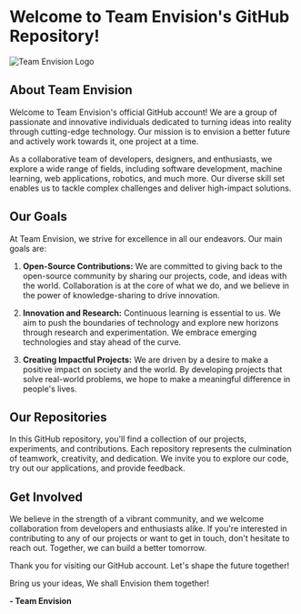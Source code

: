 # Welcome to Team Envision's GitHub Repository!

![Team Envision Logo](https://envision.aaruush.org/favicon.svg)

## About Team Envision

Welcome to Team Envision's official GitHub account! We are a group of passionate and innovative individuals dedicated to turning ideas into reality through cutting-edge technology. Our mission is to envision a better future and actively work towards it, one project at a time.

As a collaborative team of developers, designers, and enthusiasts, we explore a wide range of fields, including software development, machine learning, web applications, robotics, and much more. Our diverse skill set enables us to tackle complex challenges and deliver high-impact solutions.

## Our Goals

At Team Envision, we strive for excellence in all our endeavors. Our main goals are:

1. **Open-Source Contributions:** We are committed to giving back to the open-source community by sharing our projects, code, and ideas with the world. Collaboration is at the core of what we do, and we believe in the power of knowledge-sharing to drive innovation.

2. **Innovation and Research:** Continuous learning is essential to us. We aim to push the boundaries of technology and explore new horizons through research and experimentation. We embrace emerging technologies and stay ahead of the curve.

3. **Creating Impactful Projects:** We are driven by a desire to make a positive impact on society and the world. By developing projects that solve real-world problems, we hope to make a meaningful difference in people's lives.

## Our Repositories

In this GitHub repository, you'll find a collection of our projects, experiments, and contributions. Each repository represents the culmination of teamwork, creativity, and dedication. We invite you to explore our code, try out our applications, and provide feedback.

## Get Involved

We believe in the strength of a vibrant community, and we welcome collaboration from developers and enthusiasts alike. If you're interested in contributing to any of our projects or want to get in touch, don't hesitate to reach out. Together, we can build a better tomorrow.

Thank you for visiting our GitHub account. Let's shape the future together!

Bring us your ideas, We shall Envision them together!

**- Team Envision**
